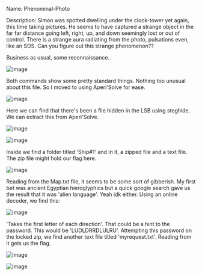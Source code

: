 Name: Phenominal-Photo

Description: Simon was spotted dwelling under the clock-tower yet again, this time taking pictures. He seems to have captured a strange object in the far far distance going left, right, up, and down seemingly lost or out of control. There is a strange aura radiating from the photo, pulsations even, like an SOS. Can you figure out this strange phenomenon??

Business as usual, some reconnaissance.

![image](https://github.com/user-attachments/assets/912f8fef-4122-45ac-aaa6-d70f9352a249)

Both commands show some pretty standard things. Nothing too unusual about this file.
So I moved to using Aperi'Solve for ease.

![image](https://github.com/user-attachments/assets/7f7eea4b-a4fd-461f-9d15-10890908a462)

Here we can find that there's been a file hidden in the LSB using steghide. We can extract this from Aperi'Solve.

![image](https://github.com/user-attachments/assets/d9d849d0-6de0-4921-af9b-1aca2ce7ce07)

![image](https://github.com/user-attachments/assets/4980dcbf-29fc-4af6-b94b-ecc70e882e42)

Inside we find a folder titled 'Ship#1' and in it, a zipped file and a text file.
The zip file might hold our flag here.

![image](https://github.com/user-attachments/assets/43ee478e-2fdf-448e-8b4a-1ad7248d6973)

Reading from the Map.txt file, it seems to be some sort of gibberish. My first bet was ancient Egyptian hieroglyphics but a quick google search gave us the result that it was 'alien language'. Yeah idk either.
Using an online decoder, we find this:

![image](https://github.com/user-attachments/assets/83a07e03-b409-4224-bce6-405753ea23fd)

'Takes the first letter of each direction'. That could be a hint to the password. This would be 'LUDLDRRDLULRU'.
Attempting this password on the locked zip, we find another text file titled 'myrequest.txt'. Reading from it gets us the flag.

![image](https://github.com/user-attachments/assets/b97a915b-4a0b-4b76-843c-e926d2164ddb)

![image](https://github.com/user-attachments/assets/074a86d0-a590-405c-a37d-6849e17ab843)

